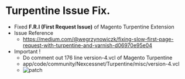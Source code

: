 # Turpentine Issue Fix.
- Fixed **F.R.I (First Request Issue)** of Magento Turpentine Extension
- Issue Reference
	- https://medium.com/@wegrzynowiczk/fixing-slow-first-page-request-with-turpentine-and-varnish-d06970e95e04
- Important !
	- Do comment out 176 line version-4.vcl of Magento Turpentine
	- app/code/community/Nexcessnet/Turpentine/misc/version-4.vcl
	- ![patch](https://i.ibb.co/WPYzwZ2/2022-09-07-21-31-30.png)